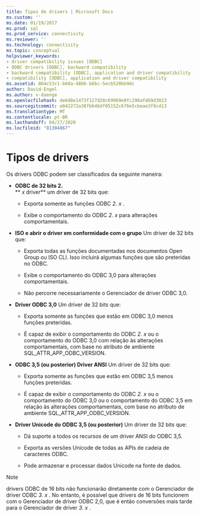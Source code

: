 ```yaml
---
title: Tipos de drivers | Microsoft Docs
ms.custom: ''
ms.date: 01/19/2017
ms.prod: sql
ms.prod_service: connectivity
ms.reviewer: ''
ms.technology: connectivity
ms.topic: conceptual
helpviewer_keywords:
- driver compatibility issues [ODBC]
- ODBC drivers [ODBC], backward compatibility
- backward compatibility [ODBC], application and driver compatibility
- compatibility [ODBC], application and driver compatibility
ms.assetid: 864c53c1-b68a-48b6-b6bc-5ecb520bb9dc
author: David-Engel
ms.author: v-daenge
ms.openlocfilehash: de6d8e1473f127d28c69969e0fc298afd69d3023
ms.sourcegitcommit: e042272a38fb646df05152c676e5cbeae3f9cd13
ms.translationtype: MT
ms.contentlocale: pt-BR
ms.lasthandoff: 04/27/2020
ms.locfileid: "81304867"
---
```

# <a name="types-of-drivers"></a>Tipos de drivers
Os drivers ODBC podem ser classificados da seguinte maneira:  
  
-   **ODBC de 32 bits 2.**  
     ** _x_ driver** um driver de 32 bits que:  
  
    -   Exporta somente as funções ODBC *2. x* .  
  
    -   Exibe o comportamento do ODBC *2. x* para alterações comportamentais.  
  
-   **ISO e abrir o driver em conformidade com o grupo** Um driver de 32 bits que:  
  
    -   Exporta todas as funções documentadas nos documentos Open Group ou ISO CLI. Isso incluirá algumas funções que são preteridas no ODBC.  
  
    -   Exibe o comportamento do ODBC 3,0 para alterações comportamentais.  
  
    -   Não percorre necessariamente o Gerenciador de driver ODBC 3,0.  
  
-   **Driver ODBC 3,0** Um driver de 32 bits que:  
  
    -   Exporta somente as funções que estão em ODBC 3,0 menos funções preteridas.  
  
    -   É capaz de exibir o comportamento do ODBC *2. x* ou o comportamento do ODBC 3,0 com relação às alterações comportamentais, com base no atributo de ambiente SQL_ATTR_APP_ODBC_VERSION.  
  
-   **ODBC 3,5 (ou posterior) Driver ANSI** Um driver de 32 bits que:  
  
    -   Exporta somente as funções que estão em ODBC 3,5 menos funções preteridas.  
  
    -   É capaz de exibir o comportamento do ODBC *2. x* ou o comportamento do ODBC 3,0 ou o comportamento do ODBC 3,5 em relação às alterações comportamentais, com base no atributo de ambiente SQL_ATTR_APP_ODBC_VERSION.  
  
-   **Driver Unicode do ODBC 3,5 (ou posterior)** Um driver de 32 bits que:  
  
    -   Dá suporte a todos os recursos de um driver ANSI do ODBC 3,5.  
  
    -   Exporta as versões Unicode de todas as APIs de cadeia de caracteres ODBC.  
  
    -   Pode armazenar e processar dados Unicode na fonte de dados.  
  
> [!NOTE]  
>  drivers ODBC de 16 bits não funcionarão diretamente com o Gerenciador de driver ODBC *3. x* . No entanto, é possível que drivers de 16 bits funcionem com o Gerenciador de driver ODBC 2,0, que é então conversões mais tarde para o Gerenciador de driver *3. x* .
